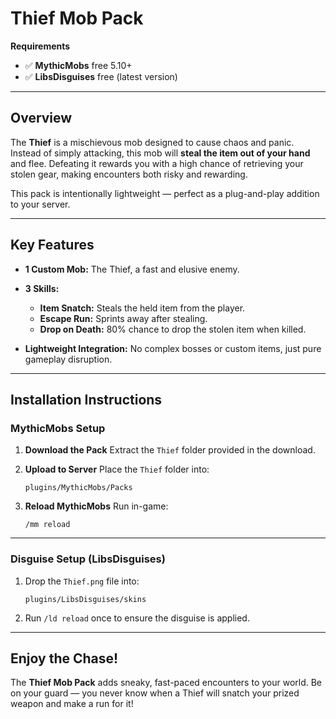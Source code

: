 # Thief Mob Pack

**Requirements**

* ✅ **MythicMobs** free 5.10+
* ✅ **LibsDisguises** free (latest version)

---

## Overview

The **Thief** is a mischievous mob designed to cause chaos and panic. Instead of simply attacking, this mob will **steal the item out of your hand** and flee. Defeating it rewards you with a high chance of retrieving your stolen gear, making encounters both risky and rewarding.

This pack is intentionally lightweight — perfect as a plug-and-play addition to your server.

---

## Key Features

* **1 Custom Mob:** The Thief, a fast and elusive enemy.
* **3 Skills:**

  * **Item Snatch:** Steals the held item from the player.
  * **Escape Run:** Sprints away after stealing.
  * **Drop on Death:** 80% chance to drop the stolen item when killed.
* **Lightweight Integration:** No complex bosses or custom items, just pure gameplay disruption.

---

## Installation Instructions

### MythicMobs Setup

1. **Download the Pack**
   Extract the `Thief` folder provided in the download.

2. **Upload to Server**
   Place the `Thief` folder into:

   ```
   plugins/MythicMobs/Packs
   ```

3. **Reload MythicMobs**
   Run in-game:

   ```
   /mm reload
   ```

---

### Disguise Setup (LibsDisguises)

1. Drop the `Thief.png` file into:

   ```
   plugins/LibsDisguises/skins
   ```


3. Run `/ld reload` once to ensure the disguise is applied.

---

## Enjoy the Chase!

The **Thief Mob Pack** adds sneaky, fast-paced encounters to your world. Be on your guard — you never know when a Thief will snatch your prized weapon and make a run for it!

